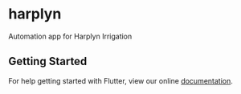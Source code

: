 # harplyn

Automation app for Harplyn Irrigation


## Getting Started

For help getting started with Flutter, view our online
[documentation](https://flutter.io/).
